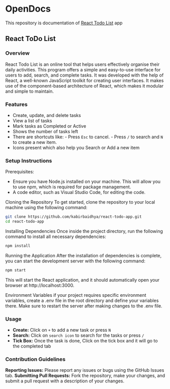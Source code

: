 # OpenDocs
This repository is documentation of [React Todo List](https://github.com/kabirbaidhya/react-todo-app) app

## React ToDo List
### Overview
React Todo List is an online tool that helps users effectively organise their daily activities. This program offers a simple and easy-to-use interface for users to add, search, and complete tasks. It was developed with the help of React, a well-known JavaScript toolkit for creating user interfaces. It makes use of the component-based architecture of React, which makes it modular and simple to maintain.

### Features
- Create, update, and delete tasks
- View a list of tasks
- Mark tasks as Completed or Active
- Shows the number of tasks left
- There are shortcuts like:
         - Press `Esc` to cancel.
         - Press `/` to search and `N` to create a new item.
- Icons present which also help you Search or Add a new item
  
### Setup Instructions
Prerequisites:
- Ensure you have Node.js installed on your machine. This will allow you to use npm, which is required for package management.
- A code editor, such as Visual Studio Code, for editing the code.

Cloning the Repository To get started, clone the repository to your local machine using the following command:
```bash
git clone https://github.com/kabirbaidhya/react-todo-app.git
cd react-todo-app
```
Installing Dependencies Once inside the project directory, run the following command to install all necessary dependencies:
```bash
npm install
```
Running the Application After the installation of dependencies is complete, you can start the development server with the following command:
```bash
npm start
```
This will start the React application, and it should automatically open your browser at http://localhost:3000.

Environment Variables if your project requires specific environment variables, create a .env file in the root directory and define your variables there. Make sure to restart the server after making changes to the .env file.

### Usage
- **Create:** Click on `+` to add a new task or press `N`
- **Search:** Click on `search icon` to search for the tasks or press `/`
- **Tick Box:** Once the task is done, Click on the tick box and it will go to the completed tab

### Contribution Guidelines
**Reporting Issues:** Please report any issues or bugs using the GitHub Issues tab.
**Submitting Pull Requests:** Fork the repository, make your changes, and submit a pull request with a description of your changes.






